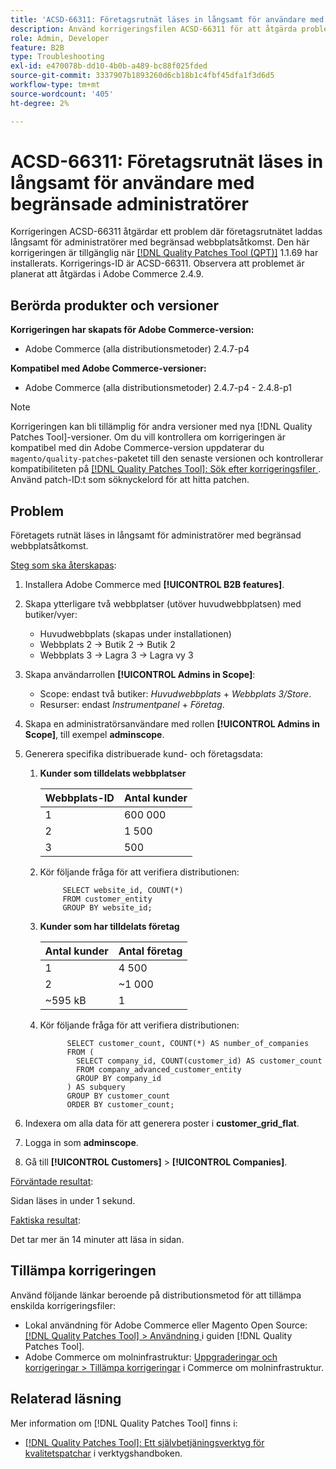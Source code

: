 ```yaml
---
title: 'ACSD-66311: Företagsrutnät läses in långsamt för användare med begränsade administratörer'
description: Använd korrigeringsfilen ACSD-66311 för att åtgärda problemet med Adobe Commerce där stödrastret laddas långsamt för adminanvändare med begränsad åtkomst till webbplatser.
role: Admin, Developer
feature: B2B
type: Troubleshooting
exl-id: e470078b-dd10-4b0b-a489-bc88f025fded
source-git-commit: 3337907b1893260d6cb18b1c4fbf45dfa1f3d6d5
workflow-type: tm+mt
source-wordcount: '405'
ht-degree: 2%

---
```


# ACSD-66311: Företagsrutnät läses in långsamt för användare med begränsade administratörer

Korrigeringen ACSD-66311 åtgärdar ett problem där företagsrutnätet laddas långsamt för administratörer med begränsad webbplatsåtkomst. Den här korrigeringen är tillgänglig när [[!DNL Quality Patches Tool (QPT)]](/help/tools/quality-patches-tool/quality-patches-tool-to-self-serve-quality-patches.md) 1.1.69 har installerats. Korrigerings-ID är ACSD-66311. Observera att problemet är planerat att åtgärdas i Adobe Commerce 2.4.9.

## Berörda produkter och versioner

**Korrigeringen har skapats för Adobe Commerce-version:**

* Adobe Commerce (alla distributionsmetoder) 2.4.7-p4

**Kompatibel med Adobe Commerce-versioner:**

* Adobe Commerce (alla distributionsmetoder) 2.4.7-p4 - 2.4.8-p1

>[!NOTE]
>
>Korrigeringen kan bli tillämplig för andra versioner med nya [!DNL Quality Patches Tool]-versioner. Om du vill kontrollera om korrigeringen är kompatibel med din Adobe Commerce-version uppdaterar du `magento/quality-patches`-paketet till den senaste versionen och kontrollerar kompatibiliteten på [[!DNL Quality Patches Tool]: Sök efter korrigeringsfiler ](https://experienceleague.adobe.com/tools/commerce-quality-patches/index.html?lang=sv-SE). Använd patch-ID:t som söknyckelord för att hitta patchen.

## Problem

Företagets rutnät läses in långsamt för administratörer med begränsad webbplatsåtkomst.

<u>Steg som ska återskapas</u>:

1. Installera Adobe Commerce med **[!UICONTROL B2B features]**.
1. Skapa ytterligare två webbplatser (utöver huvudwebbplatsen) med butiker/vyer:
   * Huvudwebbplats (skapas under installationen)
   * Webbplats 2 → Butik 2 → Butik 2
   * Webbplats 3 → Lagra 3 → Lagra vy 3
1. Skapa användarrollen **[!UICONTROL Admins in Scope]**:
   * Scope: endast två butiker: *Huvudwebbplats* + *Webbplats 3/Store*.
   * Resurser: endast *Instrumentpanel* + *Företag*.
1. Skapa en administratörsanvändare med rollen **[!UICONTROL Admins in Scope]**, till exempel **adminscope**.
1. Generera specifika distribuerade kund- och företagsdata:
   1. **Kunder som tilldelats webbplatser**

      | Webbplats-ID | Antal kunder |
      |------------|---------------------|
      | 1 | 600 000 |
      | 2 | 1 500 |
      | 3 | 500 |

   1. Kör följande fråga för att verifiera distributionen:

      ```
           SELECT website_id, COUNT(*) 
           FROM customer_entity 
           GROUP BY website_id; 
      ```

   1. **Kunder som har tilldelats företag**

      | Antal kunder | Antal företag |
      |---------------------|---------------------|
      | 1 | 4 500 |
      | 2 | ~1 000 |
      | ~595 kB | 1 |

   1. Kör följande fråga för att verifiera distributionen:

      ```
            SELECT customer_count, COUNT(*) AS number_of_companies
            FROM (
              SELECT company_id, COUNT(customer_id) AS customer_count
              FROM company_advanced_customer_entity
              GROUP BY company_id
            ) AS subquery
            GROUP BY customer_count
            ORDER BY customer_count; 
      ```

1. Indexera om alla data för att generera poster i **customer_grid_flat**.
1. Logga in som **adminscope**.
1. Gå till **[!UICONTROL Customers]** > **[!UICONTROL Companies]**.

<u>Förväntade resultat</u>:

Sidan läses in under 1 sekund.

<u>Faktiska resultat</u>:

Det tar mer än 14 minuter att läsa in sidan.

## Tillämpa korrigeringen

Använd följande länkar beroende på distributionsmetod för att tillämpa enskilda korrigeringsfiler:

* Lokal användning för Adobe Commerce eller Magento Open Source: [[!DNL Quality Patches Tool] > Användning ](/help/tools/quality-patches-tool/usage.md) i guiden [!DNL Quality Patches Tool].
* Adobe Commerce om molninfrastruktur: [Uppgraderingar och korrigeringar > Tillämpa korrigeringar](https://experienceleague.adobe.com/docs/commerce-cloud-service/user-guide/develop/upgrade/apply-patches.html?lang=sv-SE) i Commerce om molninfrastruktur.

## Relaterad läsning

Mer information om [!DNL Quality Patches Tool] finns i:

* [[!DNL Quality Patches Tool]: Ett självbetjäningsverktyg för kvalitetspatchar](/help/tools/quality-patches-tool/quality-patches-tool-to-self-serve-quality-patches.md) i verktygshandboken.
